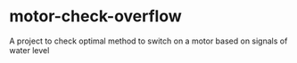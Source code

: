 # motor-check-overflow
A project to check optimal method to switch on a motor based on signals of water level
